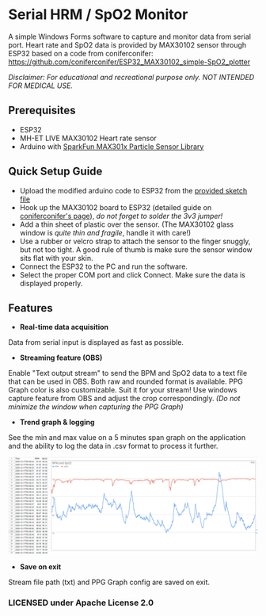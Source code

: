 ﻿# Serial HRM / SpO2 Monitor
A simple Windows Forms software to capture and monitor data from serial port. Heart rate and SpO2 data is provided by MAX30102 sensor through ESP32 based on a code from coniferconifer:
https://github.com/coniferconifer/ESP32_MAX30102_simple-SpO2_plotter

*Disclaimer:
For educational and recreational purpose only. NOT INTENDED FOR MEDICAL USE.*

## Prerequisites
- ESP32
- MH-ET LIVE MAX30102 Heart rate sensor
- Arduino with [SparkFun MAX301x Particle Sensor Library](https://github.com/sparkfun/SparkFun_MAX3010x_Sensor_Library)

## Quick Setup Guide
- Upload the modified arduino code to ESP32 from the [provided sketch file](https://github.com/kampidh/Serial_HRM_Monitor/tree/master/ESP32_MAX30102_simple-SpO2_plotter-BLE_Mod) 
- Hook up the MAX30102 board to ESP32 (detailed guide on [coniferconifer's page](https://github.com/coniferconifer/ESP32_MAX30102_simple-SpO2_plotter)), *do not forget to solder the 3v3 jumper!*
- Add a thin sheet of plastic over the sensor. (The MAX30102 glass window is *quite thin and fragile*, handle it with care!)
- Use a rubber or velcro strap to attach the sensor to the finger snuggly, but not too tight. A good rule of thumb is make sure the sensor window sits flat with your skin.
- Connect the ESP32 to the PC and run the software.
- Select the proper COM port and click Connect. Make sure the data is displayed properly.

## Features
- **Real-time data acquisition**

Data from serial input is displayed as fast as possible.


- **Streaming feature (OBS)**

Enable "Text output stream" to send the BPM and SpO2 data to a text file that can be used in OBS. Both raw and rounded format is available.
PPG Graph color is also customizable. Suit it for your stream! Use windows capture feature from OBS and adjust the crop correspondingly. *(Do not minimize the window when capturing the PPG Graph)*


- **Trend graph & logging**

See the min and max value on a 5 minutes span graph on the application and the ability to log the data in .csv format to process it further.

![CSV Export](csvexport.png)


- **Save on exit**

Stream file path (txt) and PPG Graph config are saved on exit.


### LICENSED under Apache License 2.0
